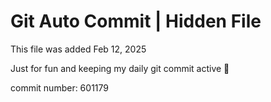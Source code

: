 # Git Auto Commit | Hidden File

This file was added Feb 12, 2025

Just for fun and keeping my daily git commit active 🤪

commit number: 601179
